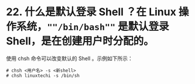 # 22. 什么是默认登录 Shell ？在 Linux 操作系统，`""/bin/bash""` 是默认登录 Shell，是在创建用户时分配的。

使用 chsh 命令可以改变默认的 Shell 。示例如下所示：

```
# chsh <用户名> -s <新shell>
# chsh linuxtechi -s /bin/sh
```



